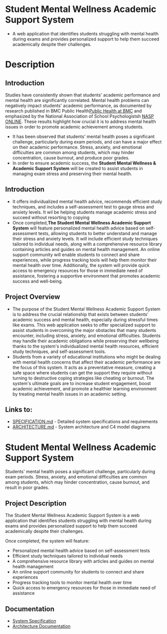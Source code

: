 # Student Mental Wellness Academic Support System
* A web application that identifies students struggling with mental health during exams and provides personalized support to help them succeed academically despite their challenges.
# Description

## Introduction
Studies have consistently shown that students' academic performance and mental health are significantly correlated. Mental health problems can negatively impact students' academic performance, as documented by research published in BMC Public Health[Public Health at BMC](https://bmcpublichealth.biomedcentral.com/articles/10.1186/s12889-024-20738-9?utm_source=chatgpt.com) and emphasized by the National Association of School Psychologistsh [NASP ONLINE](https://www.nasponline.org/Documents/Research%20and%20Policy/Research%20Center/MentalHealthAcademicAchievement_2020.pdf?utm_source=chatgpt.com). These results highlight how crucial it is to address mental health issues in order to promote academic achievement among students.
* It has been observed that students' mental health poses a significant challenge, particularly during exam periods, and can have a major effect on their academic performance.  Stress, anxiety, and emotional difficulties are common among students, which may hinder concentration, cause burnout, and produce poor grades.
* In order to ensure academic success, the **Student Mental Wellness & Academic Support System** will be created to assist students in managing exam stress and preserving their mental health.

## Introduction

*  It offers individualized mental health advice, recommends efficient study techniques, and includes a self-assessment test to gauge stress and anxiety levels. It wil be helping students manage academic stress and succeed without resorting to copying
* Once completed,**The Student Mental Wellness Academic Support System** will feature personalized mental health advice based on self-assessment tests, allowing students to better understand and manage their stress and anxiety levels. It will include efficient study techniques tailored to individual needs, along with a comprehensive resource library containing articles and guides on mental health management. An online support community will enable students to connect and share experiences, while progress tracking tools will help them monitor their mental health over time. Additionally, the system will provide quick access to emergency resources for those in immediate need of assistance, fostering a supportive environment that promotes academic success and well-being.
  
## Project Overview
* The purpose of the Student Mental Wellness Academic Support System is to address the crucial relationship that exists between students' academic success and mental health, especially during stressful times like exams.  This web application seeks to offer specialized support to assist students in overcoming the major obstacles that many students encounter, including stress, anxiety, and emotional difficulties.  Students may handle their academic obligations while preserving their wellbeing thanks to the system's individualized mental health resources, efficient study techniques, and self-assessment tools.
* Students from a variety of educational institutions who might be dealing with mental health concerns that affect their academic performance are the focus of this system.  It acts as a preventative measure, creating a safe space where students can get the support they require without turning to destructive coping strategies like cheating or burnout.  The system's ultimate goals are to increase student engagement, boost academic achievement, and promote a healthier learning environment by treating mental health issues in an academic setting.


## Links to:
- [SPECIFICATION.md](https://github.com/ZiyandaPetela/Student_Mental_Wellness_Academic_Support_System/blob/main/SPECIFICATION.md) - Detailed system specifications and requirements
- [ARCHITECTURE.md](https://github.com/ZiyandaPetela/Student_Mental_Wellness_Academic_Support_System/blob/main/ARCHITECTURE.md) - System architecture and C4 model diagrams

# Student Mental Wellness Academic Support System

Students' mental health poses a significant challenge, particularly during exam periods. Stress, anxiety, and emotional difficulties are common among students, which may hinder concentration, cause burnout, and result in poor grades.

## Project Description
The Student Mental Wellness Academic Support System is a web application that identifies students struggling with mental health during exams and provides personalized support to help them succeed academically despite their challenges.

Once completed, the system will feature:
- Personalized mental health advice based on self-assessment tests
- Efficient study techniques tailored to individual needs
- A comprehensive resource library with articles and guides on mental health management
- An online support community for students to connect and share experiences
- Progress tracking tools to monitor mental health over time
- Quick access to emergency resources for those in immediate need of assistance

## Documentation
- [System Specification](SPECIFICATION.md)
- [Architecture Documentation](ARCHITECTURE.md)
